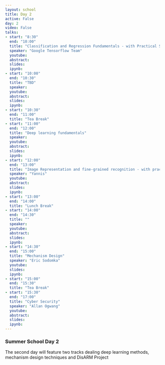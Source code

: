 ```yaml
---
layout: school
title: Day 2
active: False
day: 2
video: False
talks:
- start: "8:30"
  end: "10:00"
  title: "Classification and Regression Fundamentals - with Practical Session"
  speaker: "Google Tensorflow Team" 
  youtube:
  abstract: 
  slides:  
  ipynb: 
- start: "10:00"
  end: "10:30"
  title: "TBD"
  speaker: 
  youtube:
  abstract:
  slides:
  ipynb:
- start: "10:30"
  end: "11:00"
  title: "Tea Break"
- start: "11:00"
  end: "12:00"
  title: "Deep learning fundamentals"
  speaker: 
  youtube:
  abstract:
  slides:
  ipynb: 
- start: "12:00"
  end: "13:00"
  title: "Image Representation and fine-grained recognition - with practical session"
  speaker: "Yannis"
  youtube:
  abstract:
  slides:
  ipynb:
- start: "13:00"
  end: "14:00"
  title: "Lunch Break"
- start: "14:00"
  end: "14:30"
  title: ""
  speaker: 
  youtube:
  abstract:
  slides:
  ipynb:
- start: "14:30"
  end: "15:00"
  title: "Mechanism Design"
  speaker: "Eric Sodomka"
  youtube:
  slides: 
  ipynb:
- start: "15:00"
  end: "15:30"
  title: "Tea Break"
- start: "15:30"
  end: "17:00"
  title: "Cyber Security"
  speaker: "Allan Ogwang"
  youtube:
  abstract:
  slides:
  ipynb:
---
```


<h3> Summer School Day 2 </h3>

<p>The second day will feature two tracks dealing deep learning methods, mechanism design techniques and DisARM Project</p>
